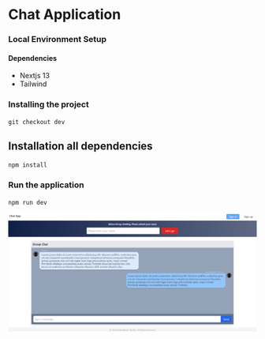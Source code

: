 # Chat Application

### Local Environment Setup

#### Dependencies

- Nextjs 13   
- Tailwind 


### Installing the project

```
git checkout dev
```

## Installation all dependencies
```
npm install
```

### Run the application
```
npm run dev
```

![project Demo](demo-picture.png)